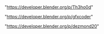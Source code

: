 "https://developer.blender.org/p/Th3ho0d"

"https://developer.blender.org/p/gfxcoder"

 
"https://developer.blender.org/p/dezmond20"


 

